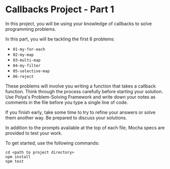 # Callbacks Project - Part 1

In this project, you will be using your knowledge of callbacks to solve
programming problems.

In this part, you will be tackling the first 6 problems:

- `01-my-for-each`
- `02-my-map`
- `03-multi-map`
- `04-my-filter`
- `05-selective-map`
- `06-reject`

These problems will involve you writing a function that takes a callback
function. Think through the process carefully before starting your solution.
Use Polya's Problem-Solving Framework and write down your notes as
comments in the file before you type a single line of code.

If you finish early, take some time to try to refine your answers or solve them
another way. Be prepared to discuss your solutions.

In addition to the prompts available at the top of each file, Mocha specs are
provided to test your work.

To get started, use the following commands:

```shell
cd <path to project directory>
npm install
npm test
```